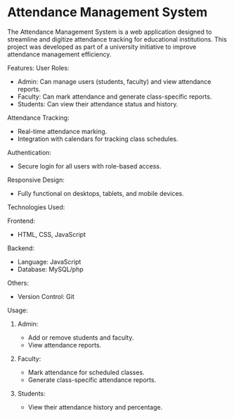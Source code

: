 # Attendance Management System

The Attendance Management System is a web application designed to streamline and digitize attendance tracking for educational institutions. This project was developed as part of a university initiative to improve attendance management efficiency.

Features:
User Roles:
  - Admin: Can manage users (students, faculty) and view attendance reports.
  - Faculty: Can mark attendance and generate class-specific reports.
  - Students: Can view their attendance status and history.
  
Attendance Tracking:
  - Real-time attendance marking.
  - Integration with calendars for tracking class schedules.
  
Authentication:
  - Secure login for all users with role-based access.
  
Responsive Design:
  - Fully functional on desktops, tablets, and mobile devices.

Technologies Used:

Frontend:
  - HTML, CSS, JavaScript
  

Backend:
  - Language: JavaScript
  - Database: MySQL/php

Others:
  - Version Control: Git


Usage:

1. Admin:
   - Add or remove students and faculty.
   - View attendance reports.
   
2. Faculty:
   - Mark attendance for scheduled classes.
   - Generate class-specific attendance reports.

3. Students:
   - View their attendance history and percentage.

